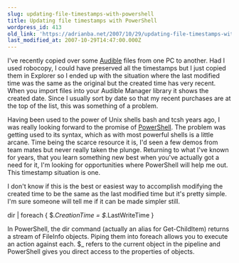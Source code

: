 ```yaml
---
slug: updating-file-timestamps-with-powershell
title: Updating file timestamps with PowerShell
wordpress_id: 413
old_link: 'https://adrianba.net/2007/10/29/updating-file-timestamps-with-powershell/'
last_modified_at: 2007-10-29T14:47:00.000Z
---
```


I've recently copied over some [Audible](http://www.audible.com/) files from one PC to another. Had I used robocopy, I could have preserved all the timestamps but I just copied them in Explorer so I ended up with the situation where the last modified time was the same as the original but the created time has very recent. When you import files into your Audible Manager library it shows the created date. Since I usually sort by date so that my recent purchases are at the top of the list, this was something of a problem.

 

Having been used to the power of Unix shells bash and tcsh years ago, I was really looking forward to the promise of [PowerShell](http://www.microsoft.com/windowsserver2003/technologies/management/powershell/download.mspx). The problem was getting used to its syntax, which as with most powerful shells is a little arcane. Time being the scarce resource it is, I'd seen a few demos from team mates but never really taken the plunge. Returning to what I've known for years, that you learn something new best when you've actually got a need for it, I'm looking for opportunities where PowerShell will help me out. This timestamp situation is one.

 

I don't know if this is the best or easiest way to accomplish modifying the created time to be the same as the last modified time but it's pretty simple. I'm sure someone will tell me if it can be made simpler still.

 

dir | foreach { $_.CreationTime = $_.LastWriteTime }

 

In PowerShell, the dir command (actually an alias for Get-ChildItem) returns a stream of FileInfo objects. Piping them into foreach allows you to execute an action against each. $_ refers to the current object in the pipeline and PowerShell gives you direct access to the properties of objects.
